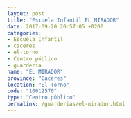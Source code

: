 ```yaml
---
layout: post
title: "Escuela Infantil EL MIRADOR"
date: 2017-09-20 20:57:05 +0200
categories:
- Escuela Infantil
- caceres
- el-torno
- Centro público
- guarderia
name: "EL MIRADOR"
province: "Cáceres"
location: "El Torno"
code: "10012570"
type: "Centro público"
permalink: /guarderias/el-mirador.html
---
```

